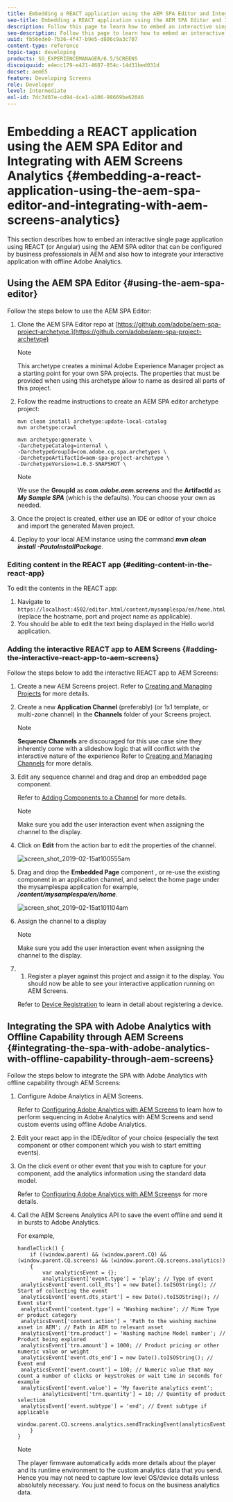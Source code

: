 ```yaml
---
title: Embedding a REACT application using the AEM SPA Editor and Integrating with AEM Screens Analytics
seo-title: Embedding a REACT application using the AEM SPA Editor and Integrating with AEM Screens Analytics
description: Follow this page to learn how to embed an interactive single page application using REACT (or Angular) using the AEM SPA editor that can be configured by business professionals in AEM and also how to integrate your interactive application with offline Adobe Analytics.
seo-description: Follow this page to learn how to embed an interactive single page application using REACT (or Angular) using the AEM SPA editor that can be configured by business professionals in AEM and also how to integrate your interactive application with offline Adobe Analytics.
uuid: fb56ede0-7b36-4f47-b9e5-d806c9a3c707
content-type: reference
topic-tags: developing
products: SG_EXPERIENCEMANAGER/6.5/SCREENS
discoiquuid: e4ecc179-e421-4687-854c-14d31bed031d
docset: aem65
feature: Developing Screens
role: Developer
level: Intermediate
exl-id: 7dc7d07e-cd94-4ce1-a106-98669be62046
---
```

# Embedding a REACT application using the AEM SPA Editor and Integrating with AEM Screens Analytics {#embedding-a-react-application-using-the-aem-spa-editor-and-integrating-with-aem-screens-analytics}

This section describes how to embed an interactive single page application using REACT (or Angular) using the AEM SPA editor that can be configured by business professionals in AEM and also how to integrate your interactive application with offline Adobe Analytics.

## Using the AEM SPA Editor {#using-the-aem-spa-editor}

Follow the steps below to use the AEM SPA Editor:

1. Clone the AEM SPA Editor repo at [https://github.com/adobe/aem-spa-project-archetype.](https://github.com/adobe/aem-spa-project-archetype)

   >[!NOTE]
   >
   >This archetype creates a minimal Adobe Experience Manager project as a starting point for your own SPA projects. The properties that must be provided when using this archetype allow to name as desired all parts of this project.

1. Follow the readme instructions to create an AEM SPA editor archetype project:

   ```
   mvn clean install archetype:update-local-catalog
   mvn archetype:crawl

   mvn archetype:generate \
   -DarchetypeCatalog=internal \
   -DarchetypeGroupId=com.adobe.cq.spa.archetypes \
   -DarchetypeArtifactId=aem-spa-project-archetype \
   -DarchetypeVersion=1.0.3-SNAPSHOT \
   ```

   >[!NOTE]
   >
   >We use the **GroupId** as ***com.adobe.aem.screens*** and the **ArtifactId** as ***My Sample SPA*** (which is the defaults). You can choose your own as needed.

1. Once the project is created, either use an IDE or editor of your choice and import the generated Maven project.
1. Deploy to your local AEM instance using the command ***mvn clean install -PautoInstallPackage***.

### Editing content in the REACT app {#editing-content-in-the-react-app}

To edit the contents in the REACT app:

1. Navigate to `https://localhost:4502/editor.html/content/mysamplespa/en/home.html` (replace the hostname, port and project name as applicable).
1. You should be able to edit the text being displayed in the Hello world application.

### Adding the interactive REACT app to AEM Screens {#adding-the-interactive-react-app-to-aem-screens}

Follow the steps below to add the interactive REACT app to AEM Screens:

1. Create a new AEM Screens project. Refer to [Creating and Managing Projects](creating-a-screens-project.md) for more details.

1. Create a new **Application Channel** (preferably) (or 1x1 template, or multi-zone channel) in the **Channels** folder of your Screens project.

    >[!NOTE]
    >**Sequence Channels** are discouraged for this use case sine they inherently come with a slideshow logic that will conflict with the interactive nature of the experience
   >Refer to [Creating and Managing Channels](managing-channels.md) for more details.


1. Edit any sequence channel and drag and drop an embedded page component.

   Refer to [Adding Components to a Channel](adding-components-to-a-channel.md) for more details.

   >[!NOTE]
   >
   >Make sure you add the user interaction event when assigning the channel to the display.

1. Click on **Edit** from the action bar to edit the properties of the channel.

   ![screen_shot_2019-02-15at100555am](assets/screen_shot_2019-02-15at100555am.png)

1. Drag and drop the **Embedded Page** component , or re-use the existing component in an application channel, and select the home page under the mysamplespa application for example, ***/content/mysamplespa/en/home***.

   ![screen_shot_2019-02-15at101104am](assets/screen_shot_2019-02-15at101104am.png)

1. Assign the channel to a display

    >[!NOTE]
    >Make sure you add the user interaction event when assigning the channel to the display.

1. 1. Register a player against this project and assign it to the display. You should now be able to see your interactive application running on AEM Screens.

   Refer to [Device Registration](device-registration.md) to learn in detail about registering a device.

## Integrating the SPA with Adobe Analytics with Offline Capability through AEM Screens {#integrating-the-spa-with-adobe-analytics-with-offline-capability-through-aem-screens}

Follow the steps below to integrate the SPA with Adobe Analytics with offline capability through AEM Screens:

1. Configure Adobe Analytics in AEM Screens.

   Refer to [Configuring Adobe Analytics with AEM Screens](configuring-adobe-analytics-aem-screens.md) to learn how to perform sequencing in Adobe Analytics with AEM Screens and send custom events using offline Adobe Analytics.

1. Edit your react app in the IDE/editor of your choice (especially the text component or other component which you wish to start emitting events).
1. On the click event or other event that you wish to capture for your component, add the analytics information using the standard data model.

   Refer to [Configuring Adobe Analytics with AEM Screens](configuring-adobe-analytics-aem-screens.md)s for more details.

1. Call the AEM Screens Analytics API to save the event offline and send it in bursts to Adobe Analytics.

   For example,

   ```
   handleClick() {
       if ((window.parent) && (window.parent.CQ) && (window.parent.CQ.screens) && (window.parent.CQ.screens.analytics))
       {
           var analyticsEvent = {};
           analyticsEvent['event.type'] = 'play'; // Type of event
    analyticsEvent['event.coll_dts'] = new Date().toISOString(); // Start of collecting the event
    analyticsEvent['event.dts_start'] = new Date().toISOString(); // Event start
    analyticsEvent['content.type'] = 'Washing machine'; // Mime Type or product category
    analyticsEvent['content.action'] = 'Path to the washing machine asset in AEM'; // Path in AEM to relevant asset
    analyticsEvent['trn.product'] = 'Washing machine Model number'; // Product being explored
    analyticsEvent['trn.amount'] = 1000; // Product pricing or other numeric value or weight
    analyticsEvent['event.dts_end'] = new Date().toISOString(); // Event end
    analyticsEvent['event.count'] = 100; // Numeric value that may count a number of clicks or keystrokes or wait time in seconds for example
    analyticsEvent['event.value'] = 'My favorite analytics event';
           analyticsEvent['trn.quantity'] = 10; // Quantity of product selection
    analyticsEvent['event.subtype'] = 'end'; // Event subtype if applicable
    window.parent.CQ.screens.analytics.sendTrackingEvent(analyticsEvent);
       }
   }
   ```

   >[!NOTE]
   >
   >The player firmware automatically adds more details about the player and its runtime environment to the custom analytics data that you send. Hence you may not need to capture low level OS/device details unless absolutely necessary. You just need to focus on the business analytics data.
